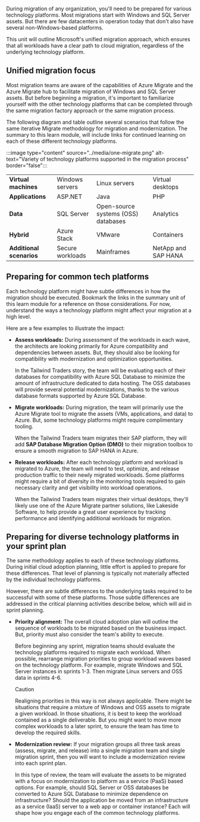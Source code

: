 During migration of any organization, you'll need to be prepared for various technology platforms. Most migrations start with Windows and SQL Server assets. But there are few datacenters in operation today that don't also have several non-Windows-based platforms. 

This unit will outline Microsoft's unified migration approach, which ensures that all workloads have a clear path to cloud migration, regardless of the underlying technology platform.

## Unified migration focus

Most migration teams are aware of the capabilities of Azure Migrate and the Azure Migrate hub to facilitate migration of Windows and SQL Server assets. But before beginning a migration, it's important to familiarize yourself with the other technology platforms that can be completed through the same migration factory approach or the same migration process.

The following diagram and table outline several scenarios that follow the same iterative Migrate methodology for migration and modernization. The summary to this learn module, will include links for continued learning on each of these different technology platforms.

:::image type="content" source="../media/one-migrate.png" alt-text="Variety of technology platforms supported in the migration process" border="false":::

| | | | |
|---------|---------|---------|---------|
| **Virtual machines** | Windows servers | Linux servers | Virtual desktops |
| **Applications** | ASP.NET | Java | PHP |
| **Data** | SQL Server | Open-source systems (OSS) databases | Analytics |
| **Hybrid** | Azure Stack | VMware | Containers |
| **Additional scenarios** | Secure workloads | Mainframes | NetApp and SAP HANA |

## Preparing for common tech platforms

Each technology platform might have subtle differences in how the migration should be executed. Bookmark the links in the summary unit of this learn module for a reference on those considerations. For now, understand the ways a technology platform might affect your migration at a high level. 

Here are a few examples to illustrate the impact:

- **Assess workloads:** During assessment of the workloads in each wave, the architects are looking primarily for Azure compatibility and dependencies between assets. But, they should also be looking for compatibility with modernization and optimization opportunities.

  In the Tailwind Traders story, the team will be evaluating each of their databases for compatibility with Azure SQL Database to minimize the amount of infrastructure dedicated to data hosting. The OSS databases will provide several potential modernizations, thanks to the various database formats supported by Azure SQL Database.

- **Migrate workloads:** During migration, the team will primarily use the Azure Migrate tool to migrate the assets (VMs, applications, and data) to Azure. But, some technology platforms might require complimentary tooling.

  When the Tailwind Traders team migrates their SAP platform, they will add **SAP Database Migration Option (DMO)** to their migration toolbox to ensure a smooth migration to SAP HANA in Azure.

- **Release workloads:** After each technology platform and workload is migrated to Azure, the team will need to test, optimize, and release production traffic to their newly migrated workloads. Some platforms might require a bit of diversity in the monitoring tools required to gain necessary clarity and get visibility into workload operations.

  When the Tailwind Traders team migrates their virtual desktops, they'll likely use one of the Azure Migrate partner solutions, like Lakeside Software, to help provide a great user experience by tracking performance and identifying additional workloads for migration.

## Preparing for diverse technology platforms in your sprint plan

The same methodology applies to each of these technology platforms. During initial cloud adoption planning, little effort is applied to prepare for these differences. That level of planning is typically not materially affected by the individual technology platforms.

However, there are subtle differences to the underlying tasks required to be successful with some of these platforms. Those subtle differences are addressed in the critical planning activities describe below, which will aid in sprint planning.

- **Priority alignment:** The overall cloud adoption plan will outline the sequence of workloads to be migrated based on the business impact. But, priority must also consider the team's ability to execute. 

  Before beginning any sprint, migration teams should evaluate the technology platforms required to migrate each workload. When possible, rearrange migration priorities to group workload waves based on the technology platform. For example, migrate Windows and SQL Server instances in sprints 1-3. Then migrate Linux servers and OSS data in sprints 4-6.

  > [!CAUTION]
  > Realigning priorities in this way is not always applicable. There might be situations that require a mixture of Windows and OSS assets to migrate a given workload. In those situations, it is best to keep the workload contained as a single deliverable. But you might want to move more complex workloads to a later sprint, to ensure the team has time to develop the required skills.

- **Modernization review:** If your migration groups all three task areas (assess, migrate, and release) into a single migration team and single migration sprint, then you will want to include a modernization review into each sprint plan. 

  In this type of review, the team will evaluate the assets to be migrated with a focus on modernization to platform as a service (PaaS) based options. For example, should SQL Server or OSS databases be converted to Azure SQL Database to minimize dependence on infrastructure? Should the application be moved from an infrastructure as a service (IaaS) server to a web app or container instance? Each will shape how you engage each of the common technology platforms.
